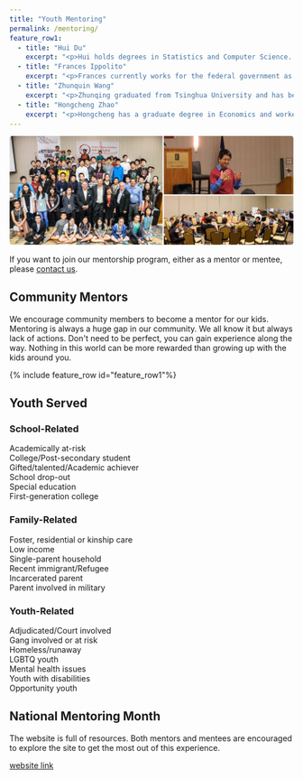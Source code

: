 ```yaml
---
title: "Youth Mentoring"
permalink: /mentoring/
feature_row1:
  - title: "Hui Du"
    excerpt: "<p>Hui holds degrees in Statistics and Computer Science. She is passionate about education and giving back to her community, including working as volunteer Chinese language teacher, serving in PTO board, helping running nonprofits and hosting a large social media group to support the local Chinese community.</p>"
  - title: "Frances Ippolito"
    excerpt: "<p>Frances currently works for the federal government as a Patent Judge.  Before that, she was a patent attorney, working with many start-ups. Before law school, she was a high school chemistry teacher.  She still enjoys meeting many of the local high school students when she interviews them for her college.</p>"
  - title: "Zhunquin Wang"
    excerpt: "<p>Zhunqing graduated from Tsinghua University and has been a software developer for Oracle since 1997. He has been coaching world-class robotics teams for over a dozen years. He was also active in a local Boy Scout troop. His passion is to foster the holistic growth of future technology leaders.</p>"
  - title: "Hongcheng Zhao"
    excerpt: "<p>Hongcheng has a graduate degree in Economics and worked in healthcare industry for more than 20 years. He had three years of teaching and mentoring experience in college. He has devoted his time to Chinese community in the last 3 years, including helping develop youth programs.</p>"
---
```

<p><img src="/assets/images/activities/mentoring3.jpg"></p>

If you want to join our mentorship program, either as a mentor or mentee, please [contact us](http://pdxchinese.org/contact/).

## Community Mentors

We encourage community members to become a mentor for our kids. Mentoring is always a huge gap in our community. We all know it but always lack of actions. Don't need to be perfect, you can gain experience along the way. Nothing in this world can be more rewarded than growing up with the kids around you.

{% include feature_row id="feature_row1"%}

## Youth Served

### School-Related  
Academically at-risk  
College/Post-secondary student  
Gifted/talented/Academic achiever  
School drop-out  
Special education  
First-generation college  

### Family-Related
Foster, residential or kinship care  
Low income  
Single-parent household  
Recent immigrant/Refugee  
Incarcerated parent  
Parent involved in military  

### Youth-Related  
Adjudicated/Court involved  
Gang involved or at risk  
Homeless/runaway  
LGBTQ youth  
Mental health issues  
Youth with disabilities  
Opportunity youth  

## National Mentoring Month

The website is full of resources. Both mentors and mentees are encouraged to explore the site to get the most out of this experience.

[website link](http://www.mentoring.org/our-work/campaigns/national-mentoring-month/)
